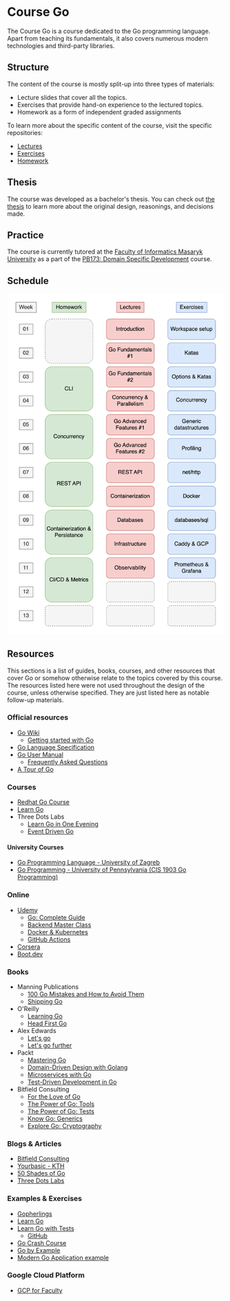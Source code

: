 # Course Go

The Course Go is a course dedicated to the Go programming language. Apart from teaching its fundamentals, it also covers numerous modern technologies and third-party libraries.

## Structure

The content of the course is mostly split-up into three types of materials:
- Lecture slides that cover all the topics.
- Exercises that provide hand-on experience to the lectured topics.
- Homework as a form of independent graded assignments 

To learn more about the specific content of the course, visit the specific repositories:
- [Lectures](https://github.com/course-go/lectures)
- [Exercises](https://github.com/course-go/exercises)
- [Homework](https://github.com/course-go/homework)

## Thesis

The course was developed as a bachelor's thesis. You can check out [the thesis](https://github.com/stanislav-zeman/course-go-thesis) to learn more about the original design, reasonings, and decisions made.

## Practice

The course is currently tutored at the [Faculty of Informatics Masaryk University](https://www.fi.muni.cz) as a part of the [PB173: Domain Specific Development](https://is.muni.cz/predmet/fi/podzim2024/PB173?lang=en) course.

## Schedule

![Schedule outline](assets/schedule.svg)

## Resources

This sections is a list of guides, books, courses, and other resources that cover Go or somehow otherwise relate to the topics covered by this course. The resources listed here were not used throughout the design of the course, unless otherwise specified. They are just listed here as notable follow-up materials.

### Official resources

- [Go Wiki](https://go.dev/wiki/)
    - [Getting started with Go](https://go.dev/wiki/#getting-started-with-go)
- [Go Language Specification](https://go.dev/ref/spec)
- [Go User Manual](https://go.dev/doc)
    - [Frequently Asked Questions](https://go.dev/doc/faq)
- [A Tour of Go](https://go.dev/tour)

### Courses

- [Redhat Go Course](https://github.com/RedHatOfficial/GoCourse)
- [Learn Go](https://github.com/karanpratapsingh/learn-go)
- Three Dots Labs
    - [Learn Go in One Evening](https://threedots.tech/go-in-one-evening)
    - [Event Driven Go](https://threedots.tech/event-driven/)

#### University Courses
- [Go Programming Language - University of Zagreb](https://www.fer.unizg.hr/en/course/gpl#)
- [Go Programming - University of Pennsylvania (CIS 1903 Go Programming)](https://catalog.upenn.edu/courses/cis/)

### Online

 - [Udemy](https://www.udemy.com/topic/go-programming-language/)
    - [Go: Complete Guide](https://www.udemy.com/course/go-the-complete-developers-guide/)
    - [Backend Master Class](https://www.udemy.com/course/backend-master-class-golang-postgresql-kubernetes/)
    - [Docker & Kubernetes](https://www.udemy.com/course/docker-kubernetes-the-practical-guide/?kw=docker+%26+kuber&src=sac)
    - [GitHub Actions](https://www.udemy.com/course/github-actions-the-complete-guide/)
 - [Corsera](https://www.coursera.org/specializations/google-golang)
 - [Boot.dev](https://www.boot.dev/tracks/backend)

### Books

- Manning Publications
    - [100 Go Mistakes and How to Avoid Them](https://www.manning.com/books/100-go-mistakes-and-how-to-avoid-them)
    - [Shipping Go](https://www.manning.com/books/shipping-go)
- O'Reilly
    - [Learning Go](https://www.oreilly.com/library/view/learning-go-2nd/9781098139285)
    - [Head First Go](https://www.oreilly.com/library/view/head-first-go/9781491969540)
- Alex Edwards
    - [Let's go](https://lets-go.alexedwards.net)
    - [Let's go further](https://lets-go-further.alexedwards.net)
- Packt
    - [Mastering Go](https://www.packtpub.com/product/mastering-go-third-edition/9781801079310)
    - [Domain-Driven Design with Golang](https://www.packtpub.com/product/domain-driven-design-with-golang/9781804613450)
    - [Microservices with Go](https://www.packtpub.com/product/microservices-with-go/9781804617007)
    - [Test-Driven Development in Go](https://www.packtpub.com/product/test-driven-development-in-go/9781803247878)
- Bitfield Consulting
    - [For the Love of Go](https://bitfieldconsulting.com/books/love)
    - [The Power of Go: Tools](https://bitfieldconsulting.com/books/tools)
    - [The Power of Go: Tests](https://bitfieldconsulting.com/books/tests)
    - [Know Go: Generics](https://bitfieldconsulting.com/books/generics)
    - [Explore Go: Cryptography](https://bitfieldconsulting.com/books/crypto)

### Blogs & Articles

- [Bitfield Consulting](https://bitfieldconsulting.com/golang)
- [Yourbasic - KTH](https://yourbasic.org)
- [50 Shades of Go](https://golang50shad.es)
- [Three Dots Labs](https://threedots.tech)

### Examples & Exercises

- [Gopherlings](https://github.com/soypat/gopherlings)
- [Learn Go](https://github.com/inancgumus/learngo)
- [Learn Go with Tests](https://quii.gitbook.io/learn-go-with-tests/)
    - [GitHub](https://github.com/quii/learn-go-with-tests)
- [Go Crash Course](https://github.com/gabrieldim/Go-Crash-Course)
- [Go by Example](https://gobyexample.com)
- [Modern Go Application example](https://github.com/sagikazarmark/modern-go-application)

### Google Cloud Platform

- [GCP for Faculty](https://cloud.google.com/edu/faculty?hl=en)

